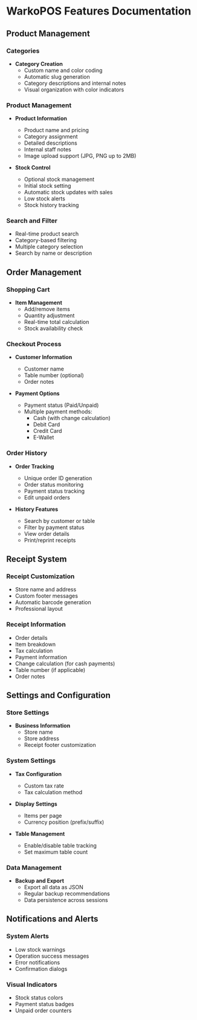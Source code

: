 # WarkoPOS Features Documentation

## Product Management

### Categories
- **Category Creation**
  - Custom name and color coding
  - Automatic slug generation
  - Category descriptions and internal notes
  - Visual organization with color indicators

### Product Management
- **Product Information**
  - Product name and pricing
  - Category assignment
  - Detailed descriptions
  - Internal staff notes
  - Image upload support (JPG, PNG up to 2MB)

- **Stock Control**
  - Optional stock management
  - Initial stock setting
  - Automatic stock updates with sales
  - Low stock alerts
  - Stock history tracking

### Search and Filter
- Real-time product search
- Category-based filtering
- Multiple category selection
- Search by name or description

## Order Management

### Shopping Cart
- **Item Management**
  - Add/remove items
  - Quantity adjustment
  - Real-time total calculation
  - Stock availability check

### Checkout Process
- **Customer Information**
  - Customer name
  - Table number (optional)
  - Order notes
  
- **Payment Options**
  - Payment status (Paid/Unpaid)
  - Multiple payment methods:
    - Cash (with change calculation)
    - Debit Card
    - Credit Card
    - E-Wallet

### Order History
- **Order Tracking**
  - Unique order ID generation
  - Order status monitoring
  - Payment status tracking
  - Edit unpaid orders
  
- **History Features**
  - Search by customer or table
  - Filter by payment status
  - View order details
  - Print/reprint receipts

## Receipt System

### Receipt Customization
- Store name and address
- Custom footer messages
- Automatic barcode generation
- Professional layout

### Receipt Information
- Order details
- Item breakdown
- Tax calculation
- Payment information
- Change calculation (for cash payments)
- Table number (if applicable)
- Order notes

## Settings and Configuration

### Store Settings
- **Business Information**
  - Store name
  - Store address
  - Receipt footer customization

### System Settings
- **Tax Configuration**
  - Custom tax rate
  - Tax calculation method

- **Display Settings**
  - Items per page
  - Currency position (prefix/suffix)

- **Table Management**
  - Enable/disable table tracking
  - Set maximum table count

### Data Management
- **Backup and Export**
  - Export all data as JSON
  - Regular backup recommendations
  - Data persistence across sessions

## Notifications and Alerts

### System Alerts
- Low stock warnings
- Operation success messages
- Error notifications
- Confirmation dialogs

### Visual Indicators
- Stock status colors
- Payment status badges
- Unpaid order counters